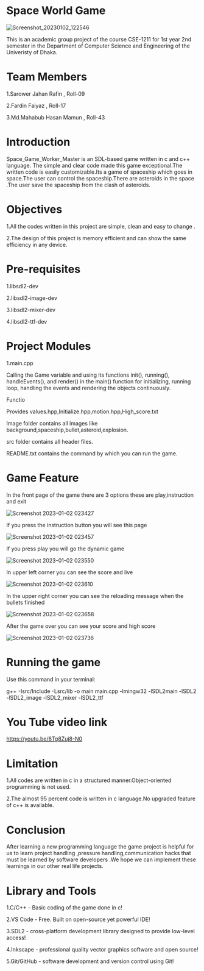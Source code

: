 # Space World Game
![Screenshot_20230102_122546](https://user-images.githubusercontent.com/102401671/210181191-c760712e-ef08-46b8-bf99-a1c40c233591.png)

 This is an academic group project of the course CSE-1211 for 1st year 2nd semester in the Department of Computer Science and Engineering of the Univeristy of Dhaka.
# Team Members
1.Sarower Jahan Rafin , Roll-09

2.Fardin Faiyaz , Roll-17

3.Md.Mahabub Hasan Mamun , Roll-43
# Introduction
Space_Game_Worker_Master is an SDL-based game written in c and c++ language. The simple and clear code made this game exceptional.The written code is easily customizable.Its a game of spaceship which goes in space.The user can control the spaceship.There are asteroids in the space .The user save the spaceship from the clash of asteroids.
# Objectives
1.All the codes written in this project are simple, clean and easy to change .

2.The design of this project is memory efficient and can show the same efficiency in any device.

# Pre-requisites

1.libsdl2-dev

2.libsdl2-image-dev

3.libsdl2-mixer-dev

4.libsdl2-ttf-dev

# Project Modules

1.main.cpp

Calling the Game variable and using its functions init(), running(), handleEvents(), and render() in the main() function for initializing, running loop, handling the events and rendering the objects continuously.

Functio

Provides values.hpp,Initialize.hpp,motion.hpp,High_score.txt

Image folder contains all images like background,spaceship,bullet,asteroid,explosion.

src folder contains all header files.

README.txt contains the command by which you can run the game.

# Game Feature

In the front page of the game there are 3 options these are play,instruction and exit

![Screenshot 2023-01-02 023427](https://user-images.githubusercontent.com/102401671/210184014-1ee5e00d-f3e5-42fd-80ab-c4223018cf68.png)

If you press the instruction button you will see this page

![Screenshot 2023-01-02 023457](https://user-images.githubusercontent.com/102401671/210184048-de34db16-8471-48d2-ac05-773f6cb2915e.png)

If you press play you will go the dynamic game

![Screenshot 2023-01-02 023550](https://user-images.githubusercontent.com/102401671/210184072-88dd83a3-5683-47a9-b7c3-e1640d24e6cc.png)

In upper left corner you can see the score and live

![Screenshot 2023-01-02 023610](https://user-images.githubusercontent.com/102401671/210184099-afe06bec-7b59-42c6-8af6-5cf319b6d6ec.png)

In the upper right corner you can see the reloading message when the bullets finished

![Screenshot 2023-01-02 023658](https://user-images.githubusercontent.com/102401671/210184131-12d7da62-6be2-4b59-8e6b-b3deb85d0d35.png)

After the game over you can see your score and high score

![Screenshot 2023-01-02 023736](https://user-images.githubusercontent.com/102401671/210184157-550fd6e3-8eda-4fd0-b2b3-0bce3dc5b425.png)

# Running the game

Use this command in your terminal:

g++ -Isrc/Include -Lsrc/lib -o main main.cpp -lmingw32 -lSDL2main -lSDL2 -lSDL2_image -lSDL2_mixer -lSDL2_ttf

# You Tube video link

https://youtu.be/6Tg8Zuj8-N0

# Limitation

1.All codes are written in c in a structured manner.Object-oriented programming is not used.

2.The almost 95 percent code is written in c language.No upgraded feature  of c++ is available.

# Conclusion

After learning a new programming language the game project is helpful for us to learn project handling ,pressure handling,communication hacks that must be learned by software developers .We hope we can implement these learnings in our other real life projects. 

# Library and Tools

1.C/C++ - Basic coding of the game done in c!

2.VS Code - Free. Built on open-source yet powerful IDE!

3.SDL2 - cross-platform development library designed to provide low-level access!

4.Inkscape - professional quality vector graphics software and open source!

5.Git/GitHub - software development and version control using Git!


